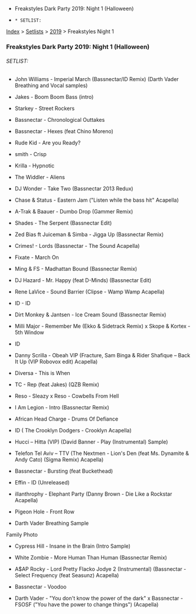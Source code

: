   * Freakstyles Dark Party 2019: Night 1 (Halloween)
  *     * SETLIST:

[Index](https://www.reddit.com/r/bassnectar/wiki/index) >
[Setlists](https://www.reddit.com/r/bassnectar/wiki/interactive/setlists) >
[2019](https://www.reddit.com/r/bassnectar/wiki/interactive/setlists/2019) >
Freakstyles Night 1

### Freakstyles Dark Party 2019: Night 1 (Halloween)

###### SETLIST:

  * John Williams - Imperial March (Bassnectar/ID Remix) (Darth Vader Breathing and Vocal samples)

  * Jakes - Boom Boom Bass (intro)

  * Starkey - Street Rockers

  * Bassnectar - Chronological Outtakes

  * Bassnectar - Hexes (feat Chino Moreno)

  * Rude Kid - Are you Ready?

  * smith - Crisp

  * Krilla - Hypnotic

  * The Widdler - Aliens

  * DJ Wonder - Take Two (Bassnectar 2013 Redux)

  * Chase & Status - Eastern Jam ("Listen while the bass hit" Acapella)

  * A-Trak & Baauer - Dumbo Drop (Gammer Remix)

  * Shades - The Serpent (Bassnectar Edit)

  * Zed Bias ft Juiceman & Simba - Jigga Up (Bassnectar Remix)

  * Crimes! - Lords (Bassnectar - The Sound Acapella)

  * Fixate - March On

  * Ming & FS - Madhattan Bound (Bassnectar Remix)

  * DJ Hazard - Mr. Happy (feat D-Minds) (Bassnectar Edit)

  * Rene LaVice - Sound Barrier (Clipse - Wamp Wamp Acapella)

  * ID - ID

  * Dirt Monkey & Jantsen - Ice Cream Sound (Bassnectar Remix)

  * Milli Major - Remember Me (Ekko & Sidetrack Remix) x Skope & Kortex - 5th Window

  * ID

  * Danny Scrilla - Obeah VIP (Fracture, Sam Binga & Rider Shafique – Back It Up (VIP Robovox edit) Acapella)

  * Diversa - This is When

  * TC - Rep (feat Jakes) (QZB Remix)

  * Reso - Sleazy x Reso - Cowbells From Hell

  * I Am Legion - Intro (Bassnectar Remix)

  * African Head Charge - Drums Of Defiance

  * ID ( The Crooklyn Dodgers - Crooklyn Acapella)

  * Hucci – Hitta (VIP) (David Banner - Play (Instrumental) Sample)

  * Telefon Tel Aviv – TTV (The Nextmen - Lion's Den (feat Ms. Dynamite & Andy Cato) (Sigma Remix) Acapella)

  * Bassnectar - Bursting (feat Buckethead)

  * Effin - ID (Unreleased)

  * illanthrophy - Elephant Party (Danny Brown - Die Like a Rockstar Acapella)

  * Pigeon Hole - Front Row

  * Darth Vader Breathing Sample

Family Photo

  * Cypress Hill - Insane in the Brain (Intro Sample)

  * White Zombie - More Human Than Human (Bassnectar Remix)

  * A$AP Rocky - Lord Pretty Flacko Jodye 2 (Instrumental) (Bassnectar - Select Frequency (feat Seasunz) Acapella)

  * Bassnectar - Voodoo

  * Darth Vader - "You don't know the power of the dark" x Bassnectar - FSOSF ("You have the power to change things") (Acapella)

